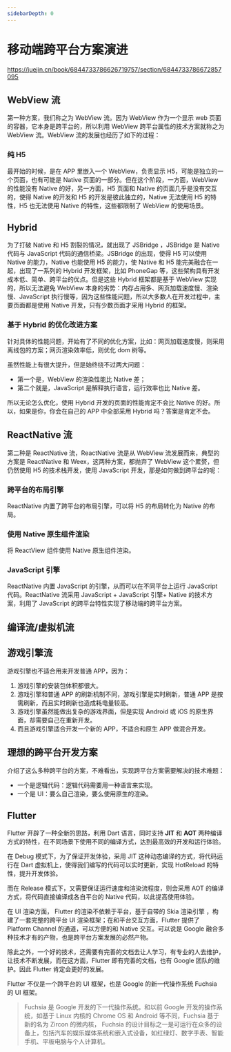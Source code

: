```yaml
---
sidebarDepth: 0
---
```


# 移动端跨平台方案演进

https://juejin.cn/book/6844733786626719757/section/6844733786672857095

## WebView 流

第一种方案，我们称之为 WebView 流。因为 WebView 作为一个显示 web 页面的容器，它本身是跨平台的，所以利用 WebView 跨平台属性的技术方案就称之为 WebView 流。WebView 流的发展也经历了如下的过程：

### 纯 H5

最开始的时候，是在 APP 里嵌入一个 WebView，负责显示 H5，可能是独立的一个页面，也有可能是 Native 页面的一部分。但在这个阶段，一方面，WebView 的性能没有 Native 的好，另一方面，H5 页面和 Native 的页面几乎是没有交互的，使得 Native 的开发和 H5 的开发是彼此独立的，Native 无法使用 H5 的特性，H5 也无法使用 Native 的特性，这些都限制了 WebView 的使用场景。

## Hybrid

为了打破 Native 和 H5 割裂的情况，就出现了 JSBridge ，JSBridge 是 Native 代码与 JavaScript 代码的通信桥梁。JSBridge 的出现，使得 H5 可以使用 Native 的能力，Native 也能使用 H5 的能力，使 Native 和 H5 能完美融合在一起，出现了一系列的 Hybrid 开发框架，比如 PhoneGap 等，这些架构具有开发成本低、简单、跨平台的优点。但是这些 Hybrid 框架都是基于 WebView 实现的，所以无法避免 WebView 本身的劣势：内存占用多、网页加载速度慢、渲染慢、JavaScript 执行慢等，因为这些性能问题，所以大多数人在开发过程中，主要页面都是使用 Native 开发，只有少数页面才采用 Hybrid 的框架。

### 基于 Hybrid 的优化改进方案

针对具体的性能问题，开始有了不同的优化方案，比如：网页加载速度慢，则采用离线包的方案；网页渲染效率低，则优化 dom 树等。

虽然性能上有很大提升，但是始终绕不过两大问题：

- 第一个是，WebView 的渲染性能比 Native 差；
- 第二个就是，JavaScript 是解释执行语言，运行效率也比 Native 差。

所以无论怎么优化，使用 Hybrid 开发的页面的性能肯定不会比 Native 的好。所以，如果是你，你会在自己的 APP 中全部采用 Hybrid 吗？答案是肯定不会。

## ReactNative 流

第二种是 ReactNative 流，ReactNative 流是从 WebView 流发展而来，典型的方案是 ReactNative 和 Weex，这两种方案，都抛弃了 WebView 这个累赘，但仍然使用 H5 的技术栈开发，使用 JavaScript 开发，那是如何做到跨平台的呢：

### 跨平台的布局引擎

ReactNative 内置了跨平台的布局引擎，可以将 H5 的布局转化为 Native 的布局。

### 使用 Native 原生组件渲染

将 ReactView 组件使用 Native 原生组件渲染。

### JavaScript 引擎

ReactNative 内置 JavaScript 的引擎，从而可以在不同平台上运行 JavaScript 代码。ReactNative 流采用 JavaScript + JavaScript 引擎+ Native 的技术方案，利用了 JavaScript 的跨平台特性实现了移动端的跨平台方案。

## 编译流/虚拟机流

## 游戏引擎流

游戏引擎也不适合用来开发普通 APP，因为：

1. 游戏引擎的安装包体积都很大。
2. 游戏引擎和普通 APP 的刷新机制不同，游戏引擎是实时刷新，普通 APP 是按需刷新，而且实时刷新也造成耗电量较高。
3. 游戏引擎虽然能做出复杂的游戏界面，但是实现 Android 或 iOS 的原生界面，却需要自己在重新开发。
4. 而且游戏引擎适合开发一个新的 APP，不适合和原生 APP 做混合开发。

## 理想的跨平台开发方案

介绍了这么多种跨平台的方案，不难看出，实现跨平台方案需要解决的技术难题：

- 一个是逻辑代码：逻辑代码需要用一种语言来实现。
- 一个是 UI：要么自己渲染，要么使用原生的渲染。

## Flutter

Flutter 开辟了一种全新的思路，利用 Dart 语言，同时支持 **JIT** 和 **AOT** 两种编译方式的特性，在不同场景下使用不同的编译方式，达到最高效的开发和运行体验。

在 Debug 模式下，为了保证开发体验，采用 JIT 这种动态编译的方式，将代码运行在 Dart 虚拟机上，使得我们编写的代码可以实时更新，实现 HotReload 的特性，提升开发体验。

而在 Release 模式下，又需要保证运行速度和渲染流程度，则会采用 AOT 的编译方式，将代码直接编译成各自平台的 Native 代码，以此提高使用体验。

在 UI 渲染方面， Flutter 的渲染不依赖于平台，基于自带的 Skia 渲染引擎 ，构建了一套完整的跨平台 UI 渲染框架；在和平台交互方面，Flutter 提供了 Platform Channel 的通道，可以方便的和 Native 交互。可以说是 Google 融合多种技术才有的产物，也是跨平台方案发展的必然产物。

除此之外，一个好的技术，还需要有完善的文档去让人学习，有专业的人去维护，让技术不断发展，而在这方面，Flutter 即有完善的文档，也有 Google 团队的维护。因此 Flutter 肯定会更好的发展。

Flutter 不仅是一个跨平台的 UI 框架，也是 Google 的新一代操作系统 Fuchsia 的 UI 框架。

> Fuchsia 是 Google 开发的下一代操作系统。和以前 Google 开发的操作系统，如基于 Linux 内核的 Chrome OS 和 Android 等不同，Fuchsia 基于新的名为 Zircon 的微内核， Fuchsia 的设计目标之一是可运行在众多的设备上，包括汽车的娱乐媒体系统和嵌入式设备，如红绿灯、数字手表、智能手机、平板电脑与个人计算机。
